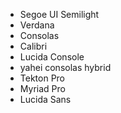 - Segoe UI Semilight
- Verdana
- Consolas
- Calibri
- Lucida Console
- yahei consolas hybrid
- Tekton Pro
- Myriad Pro
- Lucida Sans